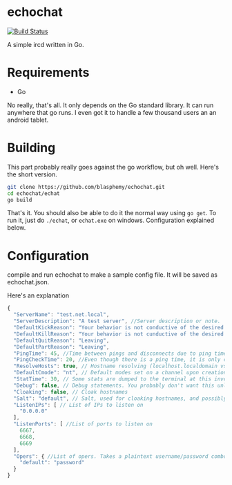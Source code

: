 echochat
========

[![Build Status](https://travis-ci.org/blasphemy/echochat.svg?branch=master)](https://travis-ci.org/blasphemy/echochat)

A simple ircd written in Go.

Requirements
============

* Go

No really, that's all. It only depends on the Go standard library. It can run anywhere that go runs. I even got it to handle a few thousand users an an android tablet.

Building
========

This part probably really goes against the go workflow, but oh well. Here's the short version.
```bash
git clone https://github.com/blasphemy/echochat.git
cd echochat/echat
go build
```

That's it. You should also be able to do it the normal way using ```go get```. To run it, just do ```./echat```, or ```echat.exe``` on windows. Configuration explained below.

Configuration
=============
compile and run echochat to make a sample config file. It will be saved as echochat.json.

Here's an explanation

```javascript
{
  "ServerName": "test.net.local",
  "ServerDescription": "A test server", //Server description or note.
  "DefaultKickReason": "Your behavior is not conductive of the desired environment.",
  "DefaultKillReason": "Your behavior is not cunductive of the desired environment.",
  "DefaultQuitReason": "Leaving",
  "DefaultPartReason": "Leaving",
  "PingTime": 45, //Time between pings and disconnects due to ping timeouts.
  "PingCheckTime": 20, //Even though there is a ping time, it is only checked at this invertal
  "ResolveHosts": true, // Hostname resolving (localhost.localdomain vs 127.0.0.1)
  "DefaultCmode": "nt", // Default modes set on a channel upon creation
  "StatTime": 30, // Some stats are dumped to the terminal at this invertal
  "Debug": false, // Debug statements. You probably don't want this unless you're hacking on it
  "Cloaking": false, // Cloak hostnames
  "Salt": "default", // Salt, used for cloaking hostnames, and possibly any other cryptographic operations in the ircd.
  "ListenIPs": [ // List of IPs to listen on
    "0.0.0.0"
  ],
  "ListenPorts": [ //List of ports to listen on
    6667,
    6668,
    6669
  ],
  "Opers": { //List of opers. Takes a plaintext username/password combo.
    "default": "password"
  }
}
```
